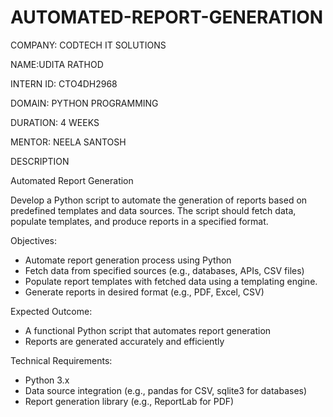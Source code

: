 # AUTOMATED-REPORT-GENERATION

COMPANY: CODTECH IT SOLUTIONS

NAME:UDITA RATHOD

INTERN ID: CTO4DH2968

DOMAIN: PYTHON PROGRAMMING

DURATION: 4 WEEKS

MENTOR: NEELA SANTOSH

DESCRIPTION

Automated Report Generation

Develop a Python script to automate the generation of reports based on predefined templates and data sources. The script should fetch data, populate templates, and produce reports in a specified format.

Objectives:

- Automate report generation process using Python
- Fetch data from specified sources (e.g., databases, APIs, CSV files)
- Populate report templates with fetched data using a templating engine.
- Generate reports in desired format (e.g., PDF, Excel, CSV)

Expected Outcome:

- A functional Python script that automates report generation
- Reports are generated accurately and efficiently

Technical Requirements:

- Python 3.x
- Data source integration (e.g., pandas for CSV, sqlite3 for databases)
- Report generation library (e.g., ReportLab for PDF)
